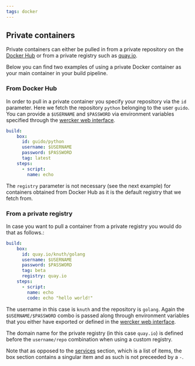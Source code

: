 ```yaml
---
tags: docker
---
```


## Private containers

Private containers can either be pulled in from a private repository
on the [Docker Hub](/docs/containers/dockerhub.html) or from a
private registry such as [quay.io](http://quay.io).

Below you can find two examples of using a private Docker container as your
main container in your build pipeline.

### From Docker Hub

In order to pull in a private container you specify your repository via
the `id` parameter. Here we fetch the repository `python` belonging to the user `guido`.
You can provide a `$USERNAME` and `$PASSWORD` via environment
variables specified through the [wercker web interface](/docs/environment-variables/index.html).

```yaml
build:
    box:
      id: guido/python
      username: $USERNAME
      password: $PASSWORD
      tag: latest
    steps:
      - script:
        name: echo
```

The `registry` parameter is not necessary (see the next example) for
containers obtained from Docker Hub as it is the default registry that
we fetch from.

### From a private registry

In case you want to pull a container from a private registry you would
do that as follows.:

```yaml
build:
    box:
      id: quay.io/knuth/golang
      username: $USERNAME
      password: $PASSWORD
      tag: beta
      registry: quay.io
    steps:
      - script:
        name: echo
        code: echo "hello world!"
```

The username in this case is `knuth` and the repository is `golang`.
Again the `$USERNAME/$PASSWORD` combo is passed along through environment variables
that you either have exported or defined in the
[wercker web interface](/docs/environment-variables/index.html).

The domain name for the private registry (in this case `quay.io`)
is defined before the `username/repo` combination when using a custom registry.

Note that as opposed to the [services](/docs/services/index.html) section, which is a list of items,
the box section contains a singular item and as such is not preceeded by a `-`.
